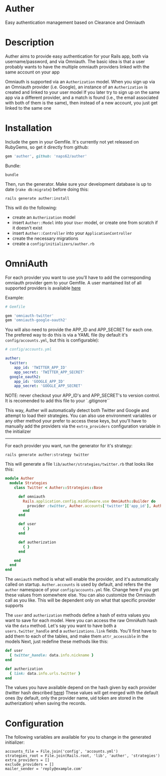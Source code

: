 Auther
======

Easy authentication management based on Clearance and Omniauth

Description
===========

Auther aims to provide easy authentication for your Rails app, both via username/password, and via Omniauth.
The basic idea is that a user probably wants to have the multiple omniauth providers linked with the same account on your app

Omniauth is supported via an `Autherization` model. When you sign up via an Omniauth provider (i.e. Google), an instance of an `Autherization` is created and linked to your user model
If you later try to sign up on the same app via a different provider, and a match is found (i.e., the email associated with both of them is the same), then instead of a new account, you just get linked to the same one

Installation
============

Include the gem in your Gemfile. It's currently not yet released on RubyGems, so get it directly from github:
```ruby
gem 'auther', github: 'naps62/auther'
```

Bundle:
```
bundle
```

Then, run the generator. Make sure your development database is up to date (`rake db:migrate`) before doing this:
```
rails generate auther:install
```

This will do the following:

* create an `Autherization` model
* insert `Auther::Model` into your `User` model, or create one from scratch if it doesn't exist
* insert `Auther::Controller` into your `ApplicationController`
* create the necessary migrations
* create a `config/initializers/auther.rb`

OmniAuth
========

For each provider you want to use you'll have to add the corresponding omniauth provider gem to your Gemfile. A user mantained list of all supported providers is available [here](https://github.com/intridea/omniauth/wiki/List-of-Strategies)

Example:
```ruby
# Gemfile

gem 'omniauth-twitter'
gem 'omniauth-google-oauth2'
```

You will also need to provide the APP_ID and APP_SECRET for each one. The prefered way to do this is via a YAML file (by default it's `config/accounts.yml`, but this is configurable):
```yml
# config/accounts.yml

auther:
  twitter:
    app_id: 'TWITTER_APP_ID'
    app_secret: 'TWITTER_APP_SECRET'
  google_oauth2:
    app_id: 'GOOGLE_APP_ID'
    app_secret: 'GOOGLE_APP_SECRET'
```

NOTE: never checkout your APP_ID's and APP_SECRET's to version control. It is recomended to add this file to your `.gitignore``

This way, Auther will automatically detect both Twitter and Google and attempt to load their strategies. You can also use environment variables or any other method your prefer to access these keys, but you'll have to manually add the providers via the `extra_providers` configuration variable in the initializer

---

For each provider you want, run the generator for it's strategy:
```
rails generate auther:strategy twitter
```

This will generate a file `lib/auther/strategies/twitter.rb` that looks like this:
```ruby
module Auther
  module Strategies
    class Twitter < Auther::Strategies::Base

      def omniauth
        Rails.application.config.middleware.use OmniAuth::Builder do
          provider :twitter, Auther.accounts['twitter']['app_id'], Auther.accounts['twitter']['app_secret']
        end
      end

      def user
        { }
      end

      def autherization
        { }
      end

    end
  end
end
```

The `omniauth` method is what will enable the provider, and it's automatically called on startup. `Auther.accounts` is used by default, and refers the the `auther` namespace of your `config/accounts.yml` file. Change here if you get these values from somewhere else.
You can also customize the Omniauth call as you like. This will be dependent only on what that specific provider supports

The `user` and `autherization` methods define a hash of extra values you want to save for each model. Here you can access the raw OmniAuth hash via the `data` method. Let's say you want to have both a `users.twitter_handle` and a `autherizations.link` fields. You'll first have to add them to each of the tables, and make them `attr_accessible` in the models
Next, just redefine these methods like this:
```ruby
def user
  { twitter_handle: data.info.nickname }
end

def autherization
  { link: data.info.urls.twitter }
end
```

The values you have available depend on the hash given by each provider (twitter hash described [here](https://github.com/arunagw/omniauth-twitter#authentication-hash))
These values will get merged with the default ones (by default, only the provider name, uid token are stored in the autherization) when saving the records.

Configuration
=============

The following variables are available for you to change in the generated initializer:
```
accounts_file = File.join('config', 'accounts.yml')
strategies_root = File.join(Rails.root, 'lib', 'auther', 'strategies')
extra_providers = []
exclude_providers = []
mailer_sender = 'reply@example.com'
```

